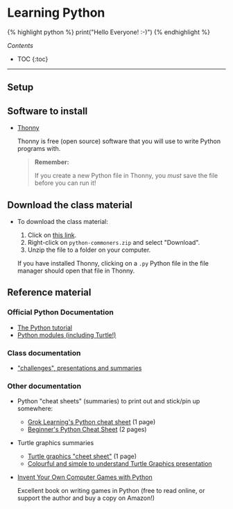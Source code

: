# Learning Python 

{% highlight python %}
print("Hello Everyone! :-)")
{% endhighlight %}

*Contents*

- TOC
{:toc}

---

## Setup

## Software to install

- [Thonny](https://thonny.org)

  Thonny is free (open source) software that you will use to write Python programs with.

  > **Remember:**
  >
  > If you create a new Python file in Thonny, you *must* save the file before
  > you can run it!

## Download the class material

- To download the class material:

  1. Click on [this link](https://drive.google.com/open?id=1q4MF0oogMqQcq6PKJln9F5GGA1uvoaPT).
  1. Right-click on `python-commoners.zip` and select "Download".
  1. Unzip the file to a folder on your computer.

  If you have installed Thonny, clicking on a `.py` Python file in the file
  manager should open that file in Thonny.

## Reference material

### Official Python Documentation

- [The Python tutorial](https://docs.python.org/3/tutorial)
- [Python modules (including Turtle!)](https://docs.python.org/3/library)

### Class documentation

- ["challenges", presentations and summaries](https://drive.google.com/open?id=1q4MF0oogMqQcq6PKJln9F5GGA1uvoaPT)

### Other documentation

- Python "cheat sheets" (summaries) to print out and stick/pin up somewhere:

  - [Grok Learning's Python cheat sheet](https://groklearning-cdn.com/resources/cheatsheet-python-1.pdf) (1 page)
  - [Beginner's Python Cheat Sheet](https://github.com/ehmatthes/pcc/releases/download/v1.0.0/beginners_python_cheat_sheet_pcc.pdf) (2 pages)

- Turtle graphics summaries

  - [Turtle graphics "cheet sheet"](http://appjar.info/cheatSheets/Turtle%20T3%20CheatSheet.pdf) (1 page)
  - [Colourful and simple to understand Turtle Graphics presentation](https://www.cs.auckland.ac.nz/courses/compsci111ssc/lectures/LectureSlides/L25_Python3.pdf)

- [Invent Your Own Computer Games with Python](https://inventwithpython.com/invent4thed)

  Excellent book on writing games in Python (free to read online, or support the author and buy a copy on Amazon!)
